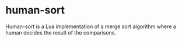 # human-sort

Human-sort is a Lua implementation of a merge sort algorithm where a human decides the result of the comparisons.